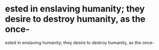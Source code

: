 # ested in enslaving humanity; they desire to destroy humanity, as the once-

ested in enslaving humanity; they desire to destroy humanity, as the once-